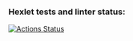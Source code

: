 ### Hexlet tests and linter status:
[![Actions Status](https://github.com/KonstantinZeGeR/frontend-project-11/actions/workflows/hexlet-check.yml/badge.svg)](https://github.com/KonstantinZeGeR/frontend-project-11/actions)